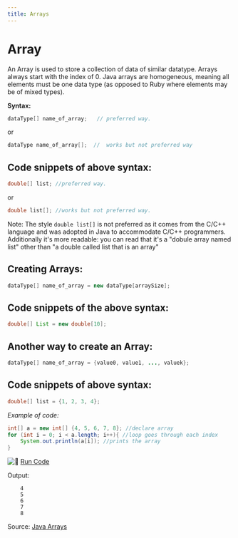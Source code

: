 ```yaml
---
title: Arrays
---
```

# Array

An Array is used to store a collection of data of similar datatype. Arrays always start with the index of 0. Java arrays are homogeneous, meaning all elements must be one data type (as opposed to Ruby where elements may be of mixed types).

**Syntax:**

```java
dataType[] name_of_array;   // preferred way.
```
or
```java
dataType name_of_array[];  //  works but not preferred way
```

## Code snippets of above syntax:

```java
double[] list; //preferred way.
```
or 
```java
double list[]; //works but not preferred way.
```

Note: The style `double list[]` is not preferred as it comes from the C/C++ language and was adopted in Java to accommodate C/C++ programmers. Additionally it's more readable: you can read that it's a "dobule array named list" other than "a double called list that is an array"

## Creating Arrays:

```java
dataType[] name_of_array = new dataType[arraySize];
```

## Code snippets of the above syntax:

```java
double[] List = new double[10];
```

## Another way to create an Array:

```java
dataType[] name_of_array = {value0, value1, ..., valuek};
```

## Code snippets of above syntax:

```java
double[] list = {1, 2, 3, 4};
```

_Example of code:_

```java
int[] a = new int[] {4, 5, 6, 7, 8}; //declare array
for (int i = 0; i < a.length; i++){ //loop goes through each index
    System.out.println(a[i]); //prints the array
}
```

![:rocket:](//forum.freecodecamp.com/images/emoji/emoji_one/rocket.png?v=2 ":rocket:") <a href='https://repl.it/CONn' target='_blank' rel='nofollow'>Run Code</a>

Output:
```
    4
    5
    6
    7
    8
```
Source: <a href='https://docs.oracle.com/javase/tutorial/java/nutsandbolts/arrays.html' target='_blank' rel='nofollow'>Java Arrays</a>
